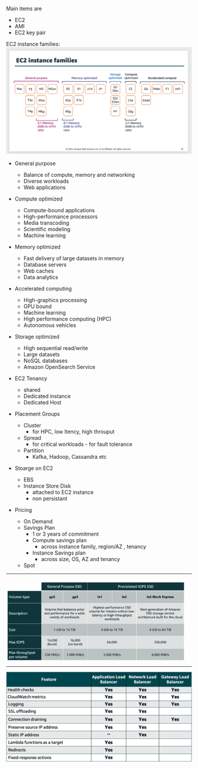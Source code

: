 

Main items are

* EC2
* AMI
* EC2 key pair




EC2 instance families:
![image family](../images/ec2-types.png)

* General purpose
  * Balance of compute, memory and networking
  * Diverse workloads
  * Web applications

* Compute optimized
  * Compute-bound applications
  * High-performance processors
  * Media transcoding
  * Scientific modeling
  * Machine learning

* Memory optimized
  * Fast delivery of large datasets in memory
  * Database servers
  * Web caches
  * Data analytics

* Accelerated computing
  * High-graphics processing
  * GPU bound
  * Machine learning
  * High performance computing (HPC)
  * Autonomous vehicles

* Storage optimized
  * High sequential read/write
  * Large datasets
  * NoSQL databases
  * Amazon OpenSearch Service

* EC2 Tenancy
    * shared
    * Dedicated instance
    * Dedicated Host

* Placement Groups
  * Cluster
    * for HPC, low ltency, high throuput
  * Spread
    * for critical workloads - for fault tolerance
  * Partition
    * Kafka, Hadoop, Cassandra etc


* Stoarge on EC2
    * EBS
    * Instance Store Disk
        * attached to EC2 instance
        * non persistant


* Pricing
    * On Demand
    * Savings Plan
        * 1 or 3 years of commitment
        * Compute savings plan
            * across instance family, region/AZ , tenancy
        * Instance Savings plan
            * across size, OS, AZ and tenancy
    * Spot


----
![EBS types are](../images/EBS-types.png)

----
![ELB types](../images/elb-types.png)
